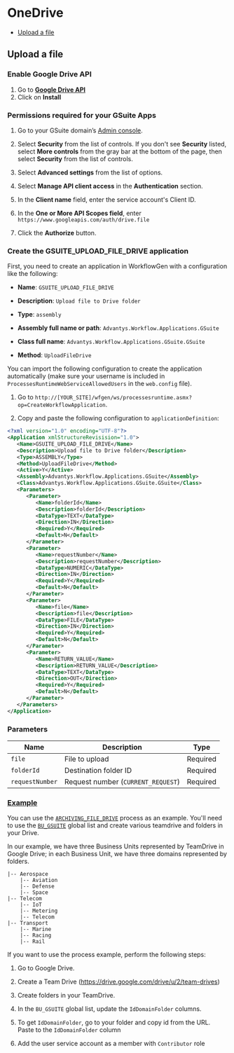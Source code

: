 # OneDrive

- [Upload a file](#upload-a-file)

## Upload a file

### Enable Google Drive API

1. Go to [**Google Drive API**](https://console.cloud.google.com/apis/library/drive.googleapis.com)
2. Click on **Install**

### Permissions required for your GSuite Apps

1. Go to your GSuite domain’s [Admin console](https://admin.google.com/).

2. Select **Security** from the list of controls. If you don't see **Security** listed, select **More controls** from the gray bar at the bottom of the page, then select **Security** from the list of controls.

3. Select **Advanced settings** from the list of options.

4. Select **Manage API client access** in the **Authentication** section.

5. In the **Client name** field, enter the service account's Client ID.

6. In the **One or More API Scopes field**, enter `https://www.googleapis.com/auth/drive.file`

7. Click the **Authorize** button.

### Create the GSUITE_UPLOAD_FILE_DRIVE application

First, you need to create an application in WorkflowGen with a configuration like the following:

- **Name**: `GSUITE_UPLOAD_FILE_DRIVE`

- **Description**: `Upload file to Drive folder`

- **Type**: `assembly`

- **Assembly full name or path**: `Advantys.Workflow.Applications.GSuite`

- **Class full name**: `Advantys.Workflow.Applications.GSuite.GSuite`

- **Method**: `UploadFileDrive`

You can import the following configuration to create the application automatically (make sure your username is included in `ProcessesRuntimeWebServiceAllowedUsers` in the `web.config` file).

1. Go to `http://[YOUR_SITE]/wfgen/ws/processesruntime.asmx?op=CreateWorkflowApplication`.

2. Copy and paste the following configuration to `applicationDefinition`:

```xml
<?xml version="1.0" encoding="UTF-8"?>
<Application xmlStructureRevisision="1.0">
   <Name>GSUITE_UPLOAD_FILE_DRIVE</Name>
   <Description>Upload file to Drive folder</Description>
   <Type>ASSEMBLY</Type>
   <Method>UploadFileDrive</Method>
   <Active>Y</Active>
   <Assembly>Advantys.Workflow.Applications.GSuite</Assembly>
   <Class>Advantys.Workflow.Applications.GSuite.GSuite</Class>
   <Parameters>
      <Parameter>
         <Name>folderId</Name>
         <Description>folderId</Description>
         <DataType>TEXT</DataType>
         <Direction>IN</Direction>
         <Required>Y</Required>
         <Default>N</Default>
      </Parameter>
      <Parameter>
         <Name>requestNumber</Name>
         <Description>requestNumber</Description>
         <DataType>NUMERIC</DataType>
         <Direction>IN</Direction>
         <Required>Y</Required>
         <Default>N</Default>
      </Parameter>
      <Parameter>
         <Name>file</Name>
         <Description>file</Description>
         <DataType>FILE</DataType>
         <Direction>IN</Direction>
         <Required>Y</Required>
         <Default>N</Default>
      </Parameter>
      <Parameter>
         <Name>RETURN_VALUE</Name>
         <Description>RETURN_VALUE</Description>
         <DataType>TEXT</DataType>
         <Direction>OUT</Direction>
         <Required>Y</Required>
         <Default>N</Default>
      </Parameter>
   </Parameters>
</Application>
```

### Parameters
| Name | Description | Type |
| --- | --- |---|
|`file`|File to upload | Required|
|`folderId`|Destination folder ID|Required|
|`requestNumber`|Request number (`CURRENT_REQUEST`)| Required |

### [Example](https://github.com/advantys/workflowgen-gsuite/tree/master/processes/Drive)

You can use the [`ARCHIVING_FILE_DRIVE`](https://github.com/advantys/workflowgen-gsuite/blob/master/processes/Drive/ARCHIVING_FILE_DRIVEv1.xml) process as an example. You'll need to use the [`BU_GSUITE`](https://github.com/advantys/workflowgen-gsuite/blob/develop/processes/Drive/BU_GSUITE.xml) global list and create various teamdrive and folders in your Drive.

In our example, we have three Business Units represented by TeamDrive in Google Drive; in each Business Unit, we have three domains represented by folders.

```
|-- Aerospace
    |-- Aviation
    |-- Defense
    |-- Space
|-- Telecom
    |-- IoT
    |-- Metering
    |-- Telecom
|-- Transport
    |-- Marine
    |-- Racing
    |-- Rail
```

If you want to use the process example, perform the following steps:

1. Go to Google Drive.

2. Create a Team Drive (https://drive.google.com/drive/u/2/team-drives)

3. Create folders in your TeamDrive.

4. In the `BU_GSUITE` global list, update the `IdDomainFolder` columns.

5. To get `IdDomainFolder`, go to your folder and copy id from the URL. Paste to the `IdDomainFolder` column

6. Add the user service account as a member with `Contributor` role